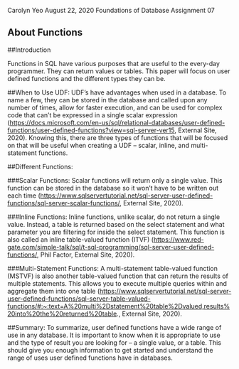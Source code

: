 Carolyn Yeo
August 22, 2020
Foundations of Database
Assignment 07

About Functions
----------------


##Introduction

Functions in SQL have various purposes that are useful to the every-day programmer. 
They can return values or tables. This paper will focus on user defined functions and the different types they can be.

##When to Use UDF:
UDF’s have advantages when used in a database. To name a few, they can be stored in the database and called upon any number of times, allow for faster execution, and can be used for complex code that can’t be expressed in a single scalar expression (https://docs.microsoft.com/en-us/sql/relational-databases/user-defined-functions/user-defined-functions?view=sql-server-ver15, External Site, 2020). Knowing this, there are three types of functions that will be focused on that will be useful when creating a UDF – scalar, inline, and multi-statement functions.

##Different Functions:

###Scalar Functions:
Scalar functions will return only a single value. This function can be stored in the database so it won’t have to be written out each time (https://www.sqlservertutorial.net/sql-server-user-defined-functions/sql-server-scalar-functions/, External Site, 2020). 

###Inline Functions:
Inline functions, unlike scalar, do not return a single value. Instead, a table is returned based on the select statement and what parameter you are filtering for inside the select statement. This function is also called an inline table-valued function (ITVF) (https://www.red-gate.com/simple-talk/sql/t-sql-programming/sql-server-user-defined-functions/, Phil Factor, External Site, 2020).

###Multi-Statement Functions:
A multi-statement table-valued function (MSTVF) is also another table-valued function that can return the results of multiple statements. This allows you to execute multiple queries within and aggregate them into one table (https://www.sqlservertutorial.net/sql-server-user-defined-functions/sql-server-table-valued-functions/#:~:text=A%20multi%2Dstatement%20table%2Dvalued,results%20into%20the%20returned%20table., External Site, 2020).

##Summary:
To summarize, user defined functions have a wide range of use in any database. It is important to know when it is appropriate to use and the type of result you are looking for – a single value, or a table. This should give you enough information to get started and understand the range of uses user defined functions have in databases.
